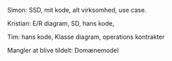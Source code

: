 Simon: SSD, mit kode, alt virksomhed, use case.

Kristian: E/R diagram, SD, hans kode, 

Tim: hans kode, Klasse diagram, operations kontrakter


Mangler at blive tildelt: Domænemodel
